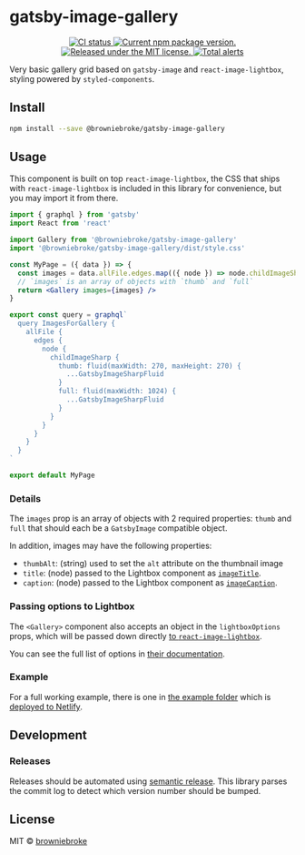 # gatsby-image-gallery

<p align="center">
  <a href="https://github.com/browniebroke/gatsby-image-gallery/actions?query=workflow%3ACI">
    <img alt="CI status" src="https://img.shields.io/github/workflow/status/browniebroke/gatsby-image-gallery/CI/main?label=CI&logo=github&logoColor=white&style=flat-square">
  </a>
  <a href="https://www.npmjs.com/package/@browniebroke/gatsby-image-gallery">
    <img src="https://img.shields.io/npm/v/@browniebroke/gatsby-image-gallery.svg?logo=npm&logoColor=white&style=flat-square" alt="Current npm package version." />
  </a>
  <a href="https://github.com/browniebroke/gatsby-image-gallery/blob/master/LICENSE">
    <img src="https://img.shields.io/badge/license-MIT-blue.svg?style=flat-square" alt="Released under the MIT license." />
  </a>
  <a href="https://lgtm.com/projects/g/browniebroke/gatsby-image-gallery/alerts/">
    <img src="https://img.shields.io/lgtm/alerts/github/browniebroke/gatsby-image-gallery?logo=lgtm&logoColor=white&style=flat-square" alt="Total alerts">
  </a>
</p>

Very basic gallery grid based on `gatsby-image` and `react-image-lightbox`, styling powered by `styled-components`.

## Install

```bash
npm install --save @browniebroke/gatsby-image-gallery
```

## Usage

This component is built on top `react-image-lightbox`, the CSS that ships with `react-image-lightbox` is included in this library for convenience, but you may import it from there.

```jsx
import { graphql } from 'gatsby'
import React from 'react'

import Gallery from '@browniebroke/gatsby-image-gallery'
import '@browniebroke/gatsby-image-gallery/dist/style.css'

const MyPage = ({ data }) => {
  const images = data.allFile.edges.map(({ node }) => node.childImageSharp)
  // `images` is an array of objects with `thumb` and `full`
  return <Gallery images={images} />
}

export const query = graphql`
  query ImagesForGallery {
    allFile {
      edges {
        node {
          childImageSharp {
            thumb: fluid(maxWidth: 270, maxHeight: 270) {
              ...GatsbyImageSharpFluid
            }
            full: fluid(maxWidth: 1024) {
              ...GatsbyImageSharpFluid
            }
          }
        }
      }
    }
  }
`

export default MyPage
```

### Details

The `images` prop is an array of objects with 2 required properties: `thumb` and `full` that should each be a `GatsbyImage` compatible object.

In addition, images may have the following properties:

- `thumbAlt`: (string) used to set the `alt` attribute on the thumbnail image
- `title`: (node) passed to the Lightbox component as [`imageTitle`](https://github.com/frontend-collective/react-image-lightbox#options).
- `caption`: (node) passed to the Lightbox component as [`imageCaption`](https://github.com/frontend-collective/react-image-lightbox#options).

### Passing options to Lightbox

The `<Gallery>` component also accepts an object in the `lightboxOptions` props, which will be passed down directly [to `react-image-lightbox`](https://github.com/frontend-collective/react-image-lightbox).

You can see the full list of options in [their documentation](https://github.com/frontend-collective/react-image-lightbox#options).

### Example

For a full working example, there is one in [the example folder](https://github.com/browniebroke/gatsby-image-gallery/tree/master/example) which is [deployed to Netlify](https://gatsby-image-gallery.netlify.app/).

## Development

### Releases

Releases should be automated using [semantic release](https://github.com/semantic-release/semantic-release).
This library parses the commit log to detect which version number should be bumped.

## License

MIT © [browniebroke](https://github.com/browniebroke)
